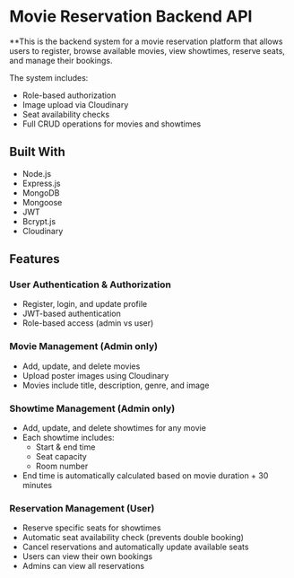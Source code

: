  # Movie Reservation Backend API
**This is the backend system for a movie reservation platform that allows users to register, browse available movies, view showtimes, reserve seats, and manage their bookings.

The system includes:
- Role-based authorization
- Image upload via Cloudinary
- Seat availability checks
- Full CRUD operations for movies and showtimes

## Built With
- Node.js
- Express.js
- MongoDB
- Mongoose
- JWT
- Bcrypt.js
- Cloudinary

## Features

### User Authentication & Authorization
- Register, login, and update profile
- JWT-based authentication
- Role-based access (admin vs user)

### Movie Management (Admin only)
- Add, update, and delete movies
- Upload poster images using Cloudinary
- Movies include title, description, genre, and image

### Showtime Management (Admin only)
- Add, update, and delete showtimes for any movie
- Each showtime includes:
  - Start & end time
  - Seat capacity
  - Room number
- End time is automatically calculated based on movie duration + 30 minutes

### Reservation Management (User)
- Reserve specific seats for showtimes
- Automatic seat availability check (prevents double booking)
- Cancel reservations and automatically update available seats
- Users can view their own bookings
- Admins can view all reservations


